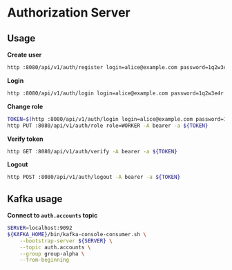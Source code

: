 # Authorization Server

## Usage

**Create user**
```bash
http :8080/api/v1/auth/register login=alice@example.com password=1q2w3e4r role=ADMIN
```

**Login**
```bash
http :8080/api/v1/auth/login login=alice@example.com password=1q2w3e4r
```

**Change role**
```bash
TOKEN=$(http :8080/api/v1/auth/login login=alice@example.com password=1q2w3e4r | jq -r .token)
http PUT :8080/api/v1/auth/role role=WORKER -A bearer -a ${TOKEN}
```

**Verify token**
```bash
http GET :8080/api/v1/auth/verify -A bearer -a ${TOKEN}
```

**Logout**
```bash
http POST :8080/api/v1/auth/logout -A bearer -a ${TOKEN}
```

## Kafka usage

**Connect to `auth.accounts` topic**
```bash
SERVER=localhost:9092
${KAFKA_HOME}/bin/kafka-console-consumer.sh \
    --bootstrap-server ${SERVER} \
    --topic auth.accounts \
    --group group-alpha \
    --from-beginning
```